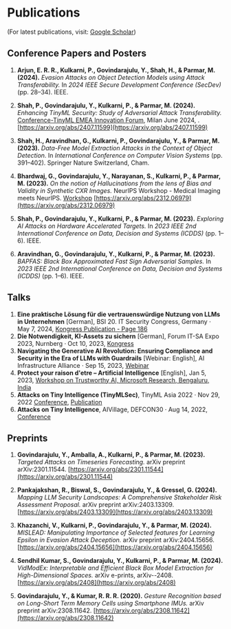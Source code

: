 # Publications
(For latest publications, visit: [Google Scholar](https://scholar.google.com/citations?user=Mjctn_sAAAAJ&hl=en))


## Conference Papers and Posters
1. **Arjun, E. R. R., Kulkarni, P., Govindarajulu, Y., Shah, H., & Parmar, M. (2024).** *Evasion Attacks on Object Detection Models using Attack Transferability.* In *2024 IEEE Secure Development Conference (SecDev)* (pp. 28–34). IEEE.
2. **Shah, P., Govindarajulu, Y., Kulkarni, P., & Parmar, M. (2024).** *Enhancing TinyML Security: Study of Adversarial Attack Transferability.* [Conference-TinyML EMEA Innovation Forum](https://horizon-cobalt.eu/cobalt-emea2024/), Milan June 2024, . [https://arxiv.org/abs/2407.11599](https://arxiv.org/abs/2407.11599)

3. **Shah, H., Aravindhan, G., Kulkarni, P., Govindarajulu, Y., & Parmar, M. (2023).** *Data-Free Model Extraction Attacks in the Context of Object Detection.* In *International Conference on Computer Vision Systems* (pp. 391–402). Springer Nature Switzerland, Cham.

4. **Bhardwaj, G., Govindarajulu, Y., Narayanan, S., Kulkarni, P., & Parmar, M. (2023).** *On the notion of Hallucinations from the lens of Bias and Validity in Synthetic CXR Images.* NeurIPS Workshop - Medical Imaging meets NeurIPS. [Workshop](https://neurips.cc/virtual/2023/workshop/66536#wse-detail-82499) [https://arxiv.org/abs/2312.06979](https://arxiv.org/abs/2312.06979)

5. **Shah, P., Govindarajulu, Y., Kulkarni, P., & Parmar, M. (2023).** *Exploring AI Attacks on Hardware Accelerated Targets.* In *2023 IEEE 2nd International Conference on Data, Decision and Systems (ICDDS)* (pp. 1–6). IEEE.

6. **Aravindhan, G., Govindarajulu, Y., Kulkarni, P., & Parmar, M. (2023).** *BAPFAS: Black Box Approximated Fast Sign Adversarial Samples.* In *2023 IEEE 2nd International Conference on Data, Decision and Systems (ICDDS)* (pp. 1–6). IEEE.


## Talks 
1. **Eine praktische Lösung für die vertrauenswürdige Nutzung von LLMs in Unternehmen** [German], BSI 20. IT Security Congress, Germany · May 7, 2024, [Kongress Publication - Page 186](https://www.bsi.bund.de/SharedDocs/Downloads/DE/BSI/Veranstaltungen/ITSiKongress/20ter/Kongressdokumentation_2024.pdf?__blob=publicationFile&v=5)
2. **Die Notwendigkeit, KI-Assets zu sichern** [German], Forum IT-SA Expo 2023, Nurnberg · Oct 10, 2023, [Kongress](https://www.itsa365.de/de-de/actions-events/2023/it-sa-expo-foren-2023/knowledge-d/die-notwendigkeit-ki-assets-zu-sichern-sits-swissit)
3. **Navigating the Generative AI Revolution: Ensuring Compliance and Security in the Era of LLMs with Guardrails** [Webinar: English], AI Infrastructure Alliance · Sep 15, 2023, [Webinar](https://community.ai-infrastructure.org/public/videos/aishield-navigating-the-generative-ai-revolution-ensuring-compliance-and-security-in-the-era-of-llms-with-guardrails-2023-09-14)
4. **Protect your raison d'etre – Artificial Intelligence** [English], Jan 5, 2023, [Workshop on Trustworthy AI, Microsoft Research, Bengaluru, India](https://trust-ai-workshop.github.io/)
5. **Attacks on Tiny Intelligence (TinyMLSec)**, TinyML Asia 2022 · Nov 29, 2022 [Conference](https://www.tinyml.org/event/asia-2022/#speakers), [Publication](https://www.youtube.com/watch?v=CYc3RHZxzqY)
6. **Attacks on Tiny Intelligence**, AIVillage, DEFCON30 · Aug 14, 2022, [Conference](https://aivillage.org/defcon%2030/defcon30-sunday/#attacks-on-tiny-intelligence)

## Preprints
1. **Govindarajulu, Y., Amballa, A., Kulkarni, P., & Parmar, M. (2023).** *Targeted Attacks on Timeseries Forecasting.* arXiv preprint arXiv:2301.11544. [https://arxiv.org/abs/2301.11544](https://arxiv.org/abs/2301.11544)

2. **Pankajakshan, R., Biswal, S., Govindarajulu, Y., & Gressel, G. (2024).** *Mapping LLM Security Landscapes: A Comprehensive Stakeholder Risk Assessment Proposal.* arXiv preprint arXiv:2403.13309. [https://arxiv.org/abs/2403.13309](https://arxiv.org/abs/2403.13309)

3. **Khazanchi, V., Kulkarni, P., Govindarajulu, Y., & Parmar, M. (2024).** *MISLEAD: Manipulating Importance of Selected features for Learning Epsilon in Evasion Attack Deception.* arXiv preprint arXiv:2404.15656. [https://arxiv.org/abs/2404.15656](https://arxiv.org/abs/2404.15656)

4. **Sendhil Kumar, S., Govindarajulu, Y., Kulkarni, P., & Parmar, M. (2024).** *VidModEx: Interpretable and Efficient Black Box Model Extraction for High-Dimensional Spaces.* arXiv e-prints, arXiv--2408. [https://arxiv.org/abs/2408](https://arxiv.org/abs/2408)

5. **Govindarajulu, Y., & Kumar, R. R. R. (2020).** *Gesture Recognition based on Long-Short Term Memory Cells using Smartphone IMUs.* arXiv preprint arXiv:2308.11642. [https://arxiv.org/abs/2308.11642](https://arxiv.org/abs/2308.11642)


